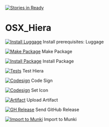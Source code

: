 [![Stories in Ready](https://badge.waffle.io/henrydobson/OSX_Hiera.png?label=ready&title=Ready)](https://waffle.io/henrydobson/OSX_Hiera)
# OSX_Hiera 

[![Install Luggage](https://badge.buildkite.com/212afbf05c8e448a427409bc0d46843b343aad4ea5e7619a34.svg?style=square?step=Install%20Luggage%20%3Abriefcase%3A)](https://buildkite.com/henry-dobson/hiera) Install prerequisites: Luggage

[![Make Package](https://badge.buildkite.com/212afbf05c8e448a427409bc0d46843b343aad4ea5e7619a34.svg?style=square?step=Make%20Package%20%3Aenvelope_with_arrow%3A)](https://buildkite.com/henry-dobson/hiera) Make Package 

[![Install Package](https://badge.buildkite.com/212afbf05c8e448a427409bc0d46843b343aad4ea5e7619a34.svg?style=square?step=Install%20Package%20%3Aarrow_right%3A%3Adesktop_computer%3A)](https://buildkite.com/henry-dobson/hiera) Install Package

[![Tests](https://badge.buildkite.com/212afbf05c8e448a427409bc0d46843b343aad4ea5e7619a34.svg?style=square?step=Test%20hiera%20%3Amicroscope%3A)](https://buildkite.com/henry-dobson/hiera) Test Hiera

[![Codesign](https://badge.buildkite.com/212afbf05c8e448a427409bc0d46843b343aad4ea5e7619a34.svg?style=square?step=Code%20Sign%20%3Alock_with_ink_pen%3A)](https://buildkite.com/henry-dobson/hiera) Code Sign

[![Codesign](https://badge.buildkite.com/212afbf05c8e448a427409bc0d46843b343aad4ea5e7619a34.svg?style=square?step=Code%20Sign%20%3Alock_with_ink_pen%3A)](https://buildkite.com/henry-dobson/hiera) Set Icon

[![Artifact](https://badge.buildkite.com/212afbf05c8e448a427409bc0d46843b343aad4ea5e7619a34.svg?style=square?step=Set%20Icon%20%3Aframe_with_picture%3A)](https://buildkite.com/henry-dobson/hiera) Upload Artifact

[![GH Release](https://badge.buildkite.com/212afbf05c8e448a427409bc0d46843b343aad4ea5e7619a34.svg?style=square?step=Send%20GitHub%20Release%20%3Aoctocat%3A)](https://buildkite.com/henry-dobson/hiera) Send GitHub Release

[![Import to Munki](https://badge.buildkite.com/212afbf05c8e448a427409bc0d46843b343aad4ea5e7619a34.svg?style=square?step=Import%20to%20Munki%20%3Aspeak_no_evil%3A)](https://buildkite.com/henry-dobson/hiera) Import to Munki
